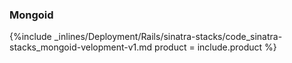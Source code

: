<!--  usedin: [ _rails/deployment/sinatra-stacks-v1.md] -->


### Mongoid



{%include _inlines/Deployment/Rails/sinatra-stacks/code_sinatra-stacks_mongoid-velopment-v1.md  product = include.product %}





